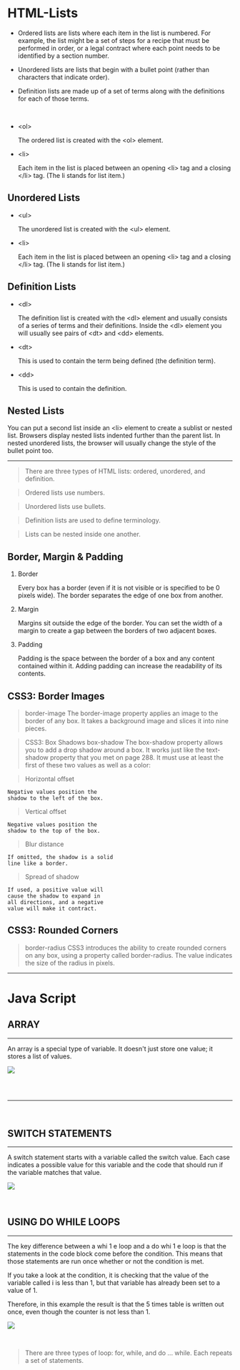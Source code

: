 # HTML-Lists
* Ordered lists are lists where each item in the list is
numbered. For example, the list might be a set of steps for
a recipe that must be performed in order, or a legal contract
where each point needs to be identified by a section
number.

* Unordered lists are lists that begin with a bullet point
(rather than characters that indicate order).

* Definition lists are made up of a set of terms along with the
definitions for each of those terms.

<br>

* <ol\>

    The ordered list is created with
    the <ol\> element.

* <li\>

    Each item in the list is placed
    between an opening <li\> tag
    and a closing </li\> tag. (The li
    stands for list item.)

## Unordered Lists

* <ul\>

    The unordered list is created
    with the <ul\> element.

* <li\>

    Each item in the list is placed
    between an opening <li\> tag
    and a closing </li\> tag. (The li
    stands for list item.)

## Definition Lists

* <dl\>

    The definition list is created with
    the <dl\> element and usually
    consists of a series of terms and
    their definitions.
    Inside the <dl\> element you will
    usually see pairs of <dt\> and
    <dd\> elements.

* <dt\>

    This is used to contain the term
    being defined (the definition
    term).

* <dd\>

    This is used to contain the
    definition.

## Nested Lists

You can put a second list inside
an <li\> element to create a sublist or nested list.
Browsers display nested lists
indented further than the parent
list. In nested unordered lists,
the browser will usually change
the style of the bullet point too.
<hr>

> There are three types of HTML lists: ordered, unordered, and definition.

> Ordered lists use numbers.

> Unordered lists use bullets.

> Definition lists are used to define terminology.

> Lists can be nested inside one another.

## Border, Margin & Padding

1) Border 

    Every box has a border (even if
    it is not visible or is specified to
    be 0 pixels wide). The border
    separates the edge of one box
    from another.

2) Margin

    Margins sit outside the edge
    of the border. You can set the
    width of a margin to create a
    gap between the borders of two
    adjacent boxes.

3) Padding

    Padding is the space between
    the border of a box and any
    content contained within it.
    Adding padding can increase the
    readability of its contents.

## CSS3: Border Images

> border-image
    The border-image property
    applies an image to the border of
    any box. It takes a background
    image and slices it into nine
    pieces.

> CSS3: Box Shadows box-shadow
The box-shadow property
allows you to add a drop shadow
around a box. It works just like
the text-shadow property that
you met on page 288. It must
use at least the first of these two
values as well as a color:

> Horizontal offset

    Negative values position the
    shadow to the left of the box.

> Vertical offset

    Negative values position the
    shadow to the top of the box.

> Blur distance

    If omitted, the shadow is a solid
    line like a border.

> Spread of shadow

    If used, a positive value will
    cause the shadow to expand in
    all directions, and a negative
    value will make it contract.

## CSS3: Rounded Corners

> border-radius
    CSS3 introduces the ability to
    create rounded corners on any
    box, using a property called
    border-radius. The value
    indicates the size of the radius
    in pixels.

<hr>

# Java Script

## ARRAY

<hr>

An array is a special type of variable. It doesn't
just store one value; it stores a list of values. 

![](https://ko.javascript.info/article/arraybuffer-binary-arrays/arraybuffer-views.svg)

<br>

## 
<hr>

<br>

## SWITCH STATEMENTS 
<hr>

A switch statement starts with a
variable called the switch value.
Each case indicates a possible
value for this variable and the
code that should run if the
variable matches that value.

![](https://cdn.javascripttutorial.net/wp-content/uploads/2016/08/JavaScript-switch-case.png)

<br>

## USING DO WHILE LOOPS 
<hr>

The key difference between
a whi 1 e loop and a do whi 1 e
loop is that the statements in
the code block come before the
condition. This means that those
statements are run once whether
or not the condition is met.

If you take a look at the
condition, it is checking that the
value of the variable called i is
less than 1, but that variable has
already been set to a value of 1.

Therefore, in this example the
result is that the 5 times table is
written out once, even though
the counter is not less than 1.

![](https://data-flair.training/blogs/wp-content/uploads/sites/2/2019/07/JavaScript-Loops-1200x675.jpg)

<br>

> There are three types of loop: for, while, and
do ... while. Each repeats a set of statements.

